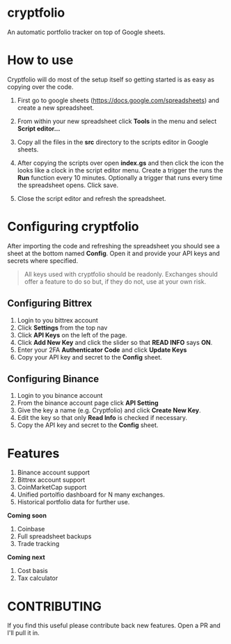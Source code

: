 # cryptfolio

An automatic portfolio tracker on top of Google sheets.

# How to use

Cryptfolio will do most of the setup itself so getting started is as easy as copying over the code.

1. First go to google sheets (https://docs.google.com/spreadsheets) and create a new spreadsheet.

2. From within your new spreadsheet click **Tools** in the menu and select **Script editor...**

3. Copy all the files in the **src** directory to the scripts editor in Google sheets.

4. After copying the scripts over open **index.gs** and then click the icon the looks like a clock in the script editor menu. Create a trigger the runs the **Run** function every 10 minutes. Optionally a trigger that runs every time the spreadsheet opens. Click save.

5. Close the script editor and refresh the spreadsheet.

# Configuring cryptfolio

After importing the code and refreshing the spreadsheet you should see a sheet at the bottom named **Config**. Open it and provide your API keys and secrets where specified.

> All keys used with cryptfolio should be readonly. Exchanges should offer a feature to do so but, if they do not, use at your own risk.

## Configuring Bittrex

1. Login to you bittrex account
2. Click **Settings** from the top nav
3. Click **API Keys** on the left of the page.
4. Click **Add New Key** and click the slider so that **READ INFO** says **ON**.
5. Enter your 2FA **Authenticator Code** and click **Update Keys**
6. Copy your API key and secret to the **Config** sheet.

## Configuring Binance

1. Login to you binance account
2. From the binance account page click **API Setting**
3. Give the key a name (e.g. Cryptfolio) and click **Create New Key**.
4. Edit the key so that only **Read Info** is checked if necessary.
5. Copy the API key and secret to the **Config** sheet.

# Features

1. Binance account support
2. Bittrex account support
3. CoinMarketCap support
4. Unified portolfio dashboard for N many exchanges.
5. Historical portfolio data for further use.

**Coming soon**

1. Coinbase
2. Full spreadsheet backups
3. Trade tracking

**Coming next**

1. Cost basis
2. Tax calculator

# CONTRIBUTING

If you find this useful please contribute back new features. Open a PR and I'll pull it in.
